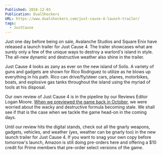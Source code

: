 ```yaml
---
Published: 2018-12-03
Publication: DualShockers
URL: https://www.dualshockers.com/just-cause-4-launch-trailer/
tags:
  - JustCause
---
```

Just one day before being on sale, Avalanche Studios and Square Enix have released a launch trailer for Just Cause 4. The trailer showcases what are surely only a few of the unique ways to destroy a warlord's island in style. The all-new dynamic and destructive weather also shine in the trailer.

Just Cause 4 looks as zany as ever on the new island of Solís. A variety of guns and gadgets are shown for Rico Rodriguez to utilize as he blows up everything in his path. Rico can drive/fly/steer cars, planes, motorbikes, boats, and explosive gas tanks throughout the island using the myriad of tools at his disposal.

Our own review of Just Cause 4 is in the pipeline by our Reviews Editor Logan Moore. [When we previewed the game back in October](https://www.dualshockers.com/just-cause-4-preview-bells-no-whistles/), we were worried about the wacky and destructive formula becoming stale. We shall see if that is the case when we tackle the game head-on in the coming days.

Until our review hits the digital stands, check out all the gnarly weapons, gadgets, vehicles, and weather (yes, weather can be gnarly too) in the new launch trailer for Just Cause 4. If you want to snag your own copy before tomorrow's launch, Amazon is still doing pre-orders here and offering a $10 credit for Prime members that pre-order select versions of the game.